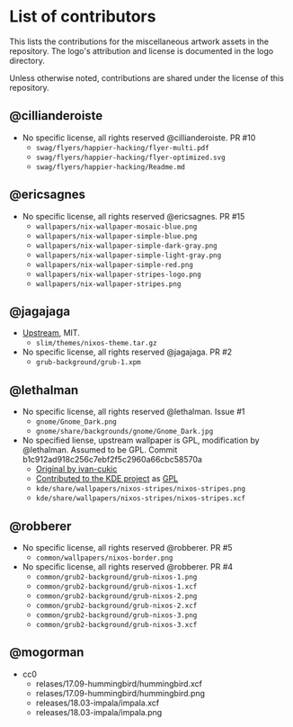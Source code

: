 List of contributors
====================

This lists the contributions for the miscellaneous artwork assets in the
repository. The logo's attribution and license is documented in the logo
directory.

Unless otherwise noted, contributions are shared under the license of this
repository.

## @cillianderoiste

  * No specific license, all rights reserved @cillianderoiste. PR #10
      * `swag/flyers/happier-hacking/flyer-multi.pdf`
      * `swag/flyers/happier-hacking/flyer-optimized.svg`
      * `swag/flyers/happier-hacking/Readme.md`

## @ericsagnes

  * No specific license, all rights reserved @ericsagnes. PR #15
      * `wallpapers/nix-wallpaper-mosaic-blue.png`
      * `wallpapers/nix-wallpaper-simple-blue.png`
      * `wallpapers/nix-wallpaper-simple-dark-gray.png`
      * `wallpapers/nix-wallpaper-simple-light-gray.png`
      * `wallpapers/nix-wallpaper-simple-red.png`
      * `wallpapers/nix-wallpaper-stripes-logo.png`
      * `wallpapers/nix-wallpaper-stripes.png`

## @jagajaga

  * [Upstream](https://github.com/jagajaga/nixos-slim-theme), MIT.
      * `slim/themes/nixos-theme.tar.gz`
  * No specific license, all rights reserved @jagajaga. PR #2
      * `grub-background/grub-1.xpm`

## @lethalman

  * No specific license, all rights reserved @lethalman. Issue #1
      * `gnome/Gnome_Dark.png`
      * `gnome/share/backgrounds/gnome/Gnome_Dark.jpg`
  * No specified liense, upstream wallpaper is GPL, modification by @lethalman. Assumed to be GPL. Commit b1c912ad918c256c7ebf2f5c2960a66cbc58570a
	  * [Original by ivan-cukic](https://ivan-cukic.deviantart.com/art/KDE-Stripes-175023606)
	  * [Contributed to the KDE project](https://github.com/KDE/kde-workspace/commit/bbd0bc62c7cbb074783af01086602c4de03fe8ac) as [GPL](https://github.com/KDE/kde-workspace/blob/bbd0bc62c7cbb074783af01086602c4de03fe8ac/COPYING)
      * `kde/share/wallpapers/nixos-stripes/nixos-stripes.png`
      * `kde/share/wallpapers/nixos-stripes/nixos-stripes.xcf`

## @robberer

  * No specific license, all rights reserved @robberer. PR #5
      * `common/wallpapers/nixos-border.png`
  * No specific license, all rights reserved @robberer. PR #4
      * `common/grub2-background/grub-nixos-1.png`
      * `common/grub2-background/grub-nixos-1.xcf`
      * `common/grub2-background/grub-nixos-2.png`
      * `common/grub2-background/grub-nixos-2.xcf`
      * `common/grub2-background/grub-nixos-3.png`
      * `common/grub2-background/grub-nixos-3.xcf`

## @mogorman
  * cc0
      * relases/17.09-hummingbird/hummingbird.xcf
      * relases/17.09-hummingbird/hummingbird.png
      * releases/18.03-impala/impala.xcf
      * releases/18.03-impala/impala.png
